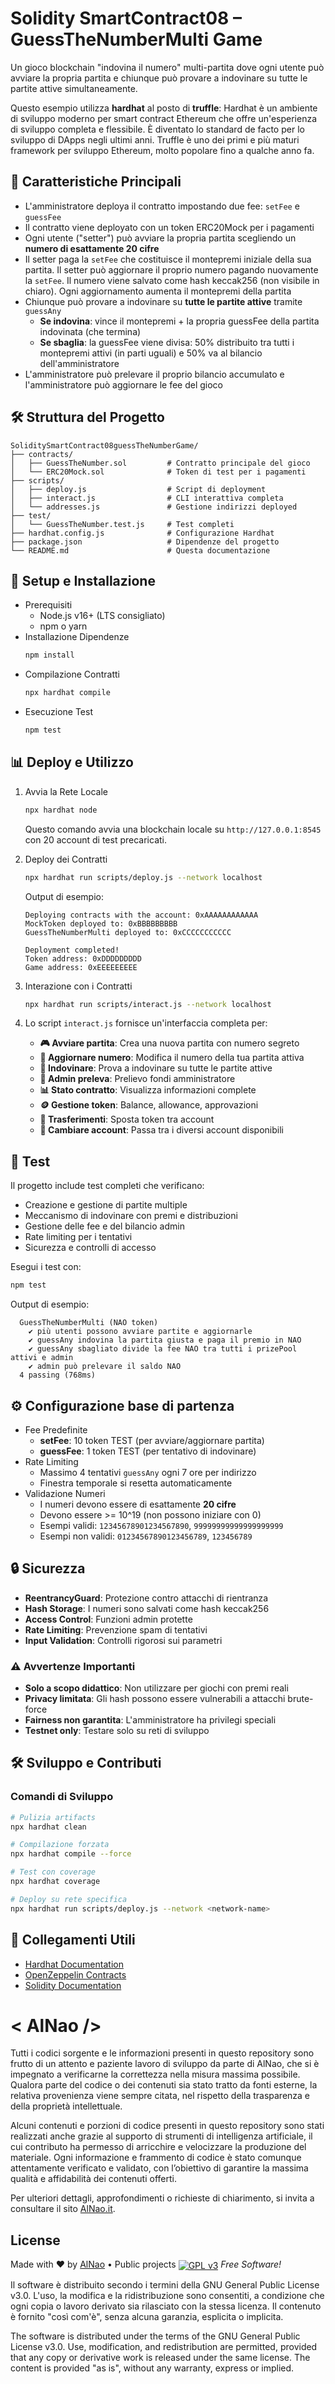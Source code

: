 # Solidity SmartContract08 – GuessTheNumberMulti Game

Un gioco blockchain "indovina il numero" multi-partita dove ogni utente può avviare la propria partita e chiunque può provare a indovinare su tutte le partite attive simultaneamente.

Questo esempio utilizza **hardhat** al posto di **truffle**: Hardhat è un ambiente di sviluppo moderno per smart contract Ethereum che offre un'esperienza di sviluppo completa e flessibile. È diventato lo standard de facto per lo sviluppo di DApps negli ultimi anni. Truffle è uno dei primi e più maturi framework per sviluppo Ethereum, molto popolare fino a qualche anno fa.


## 🎯 Caratteristiche Principali
- L'amministratore deploya il contratto impostando due fee: `setFee` e `guessFee`
- Il contratto viene deployato con un token ERC20Mock per i pagamenti
- Ogni utente ("setter") può avviare la propria partita scegliendo un **numero di esattamente 20 cifre**
- Il setter paga la `setFee` che costituisce il montepremi iniziale della sua partita. Il setter può aggiornare il proprio numero pagando nuovamente la `setFee`. Il numero viene salvato come hash keccak256 (non visibile in chiaro). Ogni aggiornamento aumenta il montepremi della partita
- Chiunque può provare a indovinare su **tutte le partite attive** tramite `guessAny`
	- **Se indovina**: vince il montepremi + la propria guessFee della partita indovinata (che termina)
	- **Se sbaglia**: la guessFee viene divisa: 50% distribuito tra tutti i montepremi attivi (in parti uguali) e 50% va al bilancio dell'amministratore
- L'amministratore può prelevare il proprio bilancio accumulato e l'amministratore può aggiornare le fee del gioco


## 🛠️ Struttura del Progetto
```
SoliditySmartContract08guessTheNumberGame/
├── contracts/
│   ├── GuessTheNumber.sol         # Contratto principale del gioco
│   └── ERC20Mock.sol              # Token di test per i pagamenti
├── scripts/
│   ├── deploy.js                  # Script di deployment
│   ├── interact.js                # CLI interattiva completa
│   └── addresses.js               # Gestione indirizzi deployed
├── test/
│   └── GuessTheNumber.test.js     # Test completi
├── hardhat.config.js              # Configurazione Hardhat
├── package.json                   # Dipendenze del progetto
└── README.md                      # Questa documentazione
```

## 🚀 Setup e Installazione

- Prerequisiti
	- Node.js v16+ (LTS consigliato)
  	- npm o yarn
- Installazione Dipendenze
	```bash
	npm install
	```
- Compilazione Contratti
	```bash
	npx hardhat compile
	```
- Esecuzione Test
	```bash
	npm test
	```

## 📊 Deploy e Utilizzo

1. Avvia la Rete Locale
	```bash
	npx hardhat node
	```
	Questo comando avvia una blockchain locale su `http://127.0.0.1:8545` con 20 account di test precaricati.
2. Deploy dei Contratti
	```bash
	npx hardhat run scripts/deploy.js --network localhost
	```

	Output di esempio:
	```
	Deploying contracts with the account: 0xAAAAAAAAAAAA
	MockToken deployed to: 0xBBBBBBBBB
	GuessTheNumberMulti deployed to: 0xCCCCCCCCCCC

	Deployment completed!
	Token address: 0xDDDDDDDDD
	Game address: 0xEEEEEEEEE
	```
3. Interazione con i Contratti
	```bash
	npx hardhat run scripts/interact.js --network localhost
	```
4. Lo script `interact.js` fornisce un'interfaccia completa per:
	- **🎮 Avviare partita**: Crea una nuova partita con numero segreto
	- **🔄 Aggiornare numero**: Modifica il numero della tua partita attiva
	- **🎯 Indovinare**: Prova a indovinare su tutte le partite attive
	- **🏦 Admin preleva**: Prelievo fondi amministratore
	- **📊 Stato contratto**: Visualizza informazioni complete
	- **🪙 Gestione token**: Balance, allowance, approvazioni
	- **🎁 Trasferimenti**: Sposta token tra account
	- **🔄 Cambiare account**: Passa tra i diversi account disponibili

## 🧪 Test

Il progetto include test completi che verificano:
- Creazione e gestione di partite multiple
- Meccanismo di indovinare con premi e distribuzioni
- Gestione delle fee e del bilancio admin
- Rate limiting per i tentativi
- Sicurezza e controlli di accesso

Esegui i test con:
```bash
npm test
```

Output di esempio:
```
  GuessTheNumberMulti (NAO token)
    ✔ più utenti possono avviare partite e aggiornarle
    ✔ guessAny indovina la partita giusta e paga il premio in NAO
    ✔ guessAny sbagliato divide la fee NAO tra tutti i prizePool attivi e admin
    ✔ admin può prelevare il saldo NAO
  4 passing (768ms)
```

## ⚙️ Configurazione base di partenza

- Fee Predefinite
	- **setFee**: 10 token TEST (per avviare/aggiornare partita)
	- **guessFee**: 1 token TEST (per tentativo di indovinare)
- Rate Limiting
	- Massimo 4 tentativi `guessAny` ogni 7 ore per indirizzo
	- Finestra temporale si resetta automaticamente
- Validazione Numeri
	- I numeri devono essere di esattamente **20 cifre**
	- Devono essere >= 10^19 (non possono iniziare con 0)
	- Esempi validi: `12345678901234567890`, `99999999999999999999`
	- Esempi non validi: `01234567890123456789`, `123456789`

## 🔒 Sicurezza

- **ReentrancyGuard**: Protezione contro attacchi di rientranza
- **Hash Storage**: I numeri sono salvati come hash keccak256
- **Access Control**: Funzioni admin protette
- **Rate Limiting**: Prevenzione spam di tentativi
- **Input Validation**: Controlli rigorosi sui parametri


### ⚠️ Avvertenze Importanti
- **Solo a scopo didattico**: Non utilizzare per giochi con premi reali
- **Privacy limitata**: Gli hash possono essere vulnerabili a attacchi brute-force
- **Fairness non garantita**: L'amministratore ha privilegi speciali
- **Testnet only**: Testare solo su reti di sviluppo


## 🛠️ Sviluppo e Contributi

### Comandi di Sviluppo
```bash
# Pulizia artifacts
npx hardhat clean

# Compilazione forzata
npx hardhat compile --force

# Test con coverage
npx hardhat coverage

# Deploy su rete specifica
npx hardhat run scripts/deploy.js --network <network-name>
```

## 🔗 Collegamenti Utili

- [Hardhat Documentation](https://hardhat.org/docs)
- [OpenZeppelin Contracts](https://docs.openzeppelin.com/contracts/)
- [Solidity Documentation](https://docs.soliditylang.org/)




# &lt; AlNao /&gt;
Tutti i codici sorgente e le informazioni presenti in questo repository sono frutto di un attento e paziente lavoro di sviluppo da parte di AlNao, che si è impegnato a verificarne la correttezza nella misura massima possibile. Qualora parte del codice o dei contenuti sia stato tratto da fonti esterne, la relativa provenienza viene sempre citata, nel rispetto della trasparenza e della proprietà intellettuale. 


Alcuni contenuti e porzioni di codice presenti in questo repository sono stati realizzati anche grazie al supporto di strumenti di intelligenza artificiale, il cui contributo ha permesso di arricchire e velocizzare la produzione del materiale. Ogni informazione e frammento di codice è stato comunque attentamente verificato e validato, con l’obiettivo di garantire la massima qualità e affidabilità dei contenuti offerti. 


Per ulteriori dettagli, approfondimenti o richieste di chiarimento, si invita a consultare il sito [AlNao.it](https://www.alnao.it/).


## License
Made with ❤️ by <a href="https://www.alnao.it">AlNao</a>
&bull; 
Public projects 
<a href="https://www.gnu.org/licenses/gpl-3.0"  valign="middle"> <img src="https://img.shields.io/badge/License-GPL%20v3-blue?style=plastic" alt="GPL v3" valign="middle" /></a>
*Free Software!*


Il software è distribuito secondo i termini della GNU General Public License v3.0. L'uso, la modifica e la ridistribuzione sono consentiti, a condizione che ogni copia o lavoro derivato sia rilasciato con la stessa licenza. Il contenuto è fornito "così com'è", senza alcuna garanzia, esplicita o implicita.


The software is distributed under the terms of the GNU General Public License v3.0. Use, modification, and redistribution are permitted, provided that any copy or derivative work is released under the same license. The content is provided "as is", without any warranty, express or implied.
